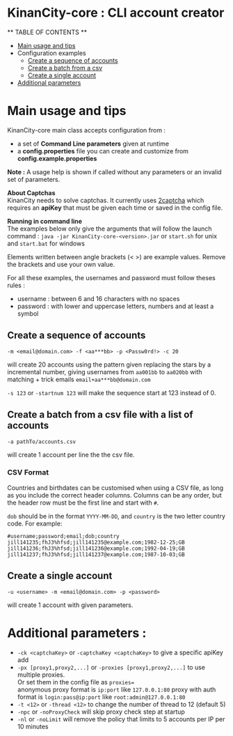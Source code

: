 # KinanCity-core : CLI account creator

** TABLE OF CONTENTS **

- [Main usage and tips](#main-usage-and-tips)
- Configuration examples
  - [Create a sequence of accounts](#create-a-sequence-of-accounts)
  - [Create a batch from a csv](#create-a-batch-from-a-csv)
  - [Create a single account](#create-a-single-account)
- [Additional parameters](#additional-parameters)

# Main usage and tips

KinanCity-core main class accepts configuration from :
- a set of **Command Line parameters** given at runtime
- a **config.properties** file you can create and customize from **config.example.properties**

**Note :**  A usage help is shown if called without any parameters or an invalid set of parameters.

**About Captchas**  
KinanCity needs to solve captchas. It currently uses [2captcha](https://2captcha.com) which requires an **apiKey** that must be given each time or saved in the config file.

**Running in command line**  
The examples below only give the arguments that will follow the launch command : `java -jar KinanCity-core-<version>.jar` or `start.sh` for unix and `start.bat` for windows

Elements written between angle brackets (< >) are example values. Remove the brackets and use your own value.

For all these examples, the usernames and password must follow theses rules :  
- username : between 6 and 16 characters with no spaces
- password : with lower and uppercase letters, numbers and at least a symbol

## Create a sequence of accounts

`-m <email@domain.com> -f <aa***bb> -p <Passw0rd!> -c 20`  

will create 20 accounts using the pattern given replacing the stars by a incremental number, giving usernames from `aa001bb` to `aa020bb` with matching + trick emails `email+aa***bb@domain.com`

`-s 123` or `-startnum 123` will make the sequence start at 123 instead of 0.

## Create a batch from a csv file with a list of accounts

`-a pathTo/accounts.csv`

will create 1 account per line the the csv file.

### CSV Format

Countries and birthdates can be customised when using a CSV file, as long as you include the correct header columns. Columns can be any order, but the header row must be the first line and start with `#`.

`dob` should be in the format `YYYY-MM-DD`, and `country` is the two letter country code. For example:

```csv
#username;password;email;dob;country
jill141235;fhJ3%hfsd;jill141235@example.com;1982-12-25;GB
jill141236;fhJ3%hfsd;jill141236@example.com;1992-04-19;GB
jill141237;fhJ3%hfsd;jill141237@example.com;1987-10-03;GB
```


## Create a single account

`-u <username> -m <email@domain.com> -p <password>`

will create 1 account with given parameters.

# Additional parameters :

* `-ck <captchaKey>` or `-captchaKey <captchaKey>` to give a specific apiKey add
* `-px [proxy1,proxy2,...]` or `-proxies [proxy1,proxy2,...]` to use multiple proxies.  
Or set them in the config file as `proxies=`  
anonymous proxy format is `ip:port` like `127.0.0.1:80`
proxy with auth format is `login:pass@ip:port` like `root:admin@127.0.0.1:80`
* `-t <12>` or `-thread <12>` to change the number of thread to 12 (default 5)
* `-npc` or `-noProxyCheck` will skip proxy check step at startup
* `-nl` or `-noLimit` will remove the policy that limits to 5 accounts per IP per 10 minutes

